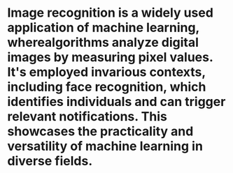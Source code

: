 # Image recognition is a widely used application of machine learning, wherealgorithms analyze digital images by measuring pixel values. It's employed invarious contexts, including face recognition, which identifies individuals and can trigger relevant notifications. This showcases the practicality and versatility of machine learning in diverse fields.
